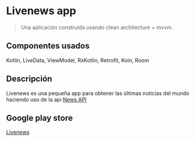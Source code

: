 # Livenews app

> Una aplicación construida usando clean architecture + mvvm.

## Componentes usados
Kotlin, LiveData, ViewModel, RxKotlin, Retrofit, Koin, Room

## Descripción
Livenews es una pequeña app para obtener las últimas noticias del mundo haciendo uso de la api [News API](https://newsapi.org/)


## Google play store 
[Livenews](https://play.google.com/store/apps/details?id=dev.arteaga.breakingnews)


